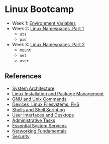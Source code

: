 # Linux Bootcamp

- Week 1: [Environment Variables](/envvars)
- Week 2: [Linux Namespaces, Part 1](/namespaces/namespaces1.md)
    + `uts`
    + `pid`
- Week 3: [Linux Namespaces, Part 2](/namespaces/namespaces2.md)
    + `mount`
    + `net`
    + `user`

## References

- [System Architecture](https://benjamintoll.com/2023/01/13/on-the-lpic-1-exam-101-system-architecture/)
- [Linux Installation and Package Management](https://benjamintoll.com/2023/01/15/on-the-lpic-1-exam-101-linux-installation-and-package-management/)
- [GNU and Unix Commands](https://benjamintoll.com/2023/01/18/on-the-lpic-1-exam-101-gnu-and-unix-commands/)
- [Devices, Linux Filesystems, FHS](https://benjamintoll.com/2023/01/20/on-the-lpic-1-exam-101-devices-linux-filesystems-fhs/)
- [Shells and Shell Scripting](https://benjamintoll.com/2023/01/22/on-the-lpic-1-exam-102-shells-and-shell-scripting/)
- [User Interfaces and Desktops](https://benjamintoll.com/2023/01/25/on-the-lpic-1-exam-102-user-interfaces-and-desktops/)
- [Administrative Tasks](https://benjamintoll.com/2023/01/26/on-the-lpic-1-exam-102-administrative-tasks/)
- [Essential System Services](https://benjamintoll.com/2023/02/01/on-the-lpic-1-exam-102-essential-system-services/)
- [Networking Fundamentals](https://benjamintoll.com/2023/02/03/on-the-lpic-1-exam-102-networking-fundamentals/)
- [Security](https://benjamintoll.com/2023/02/06/on-the-lpic-1-exam-102-security/)

